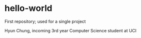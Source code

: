# hello-world
First repository; used for a single project

Hyun Chung, incoming 3rd year Computer Science student at UCI
